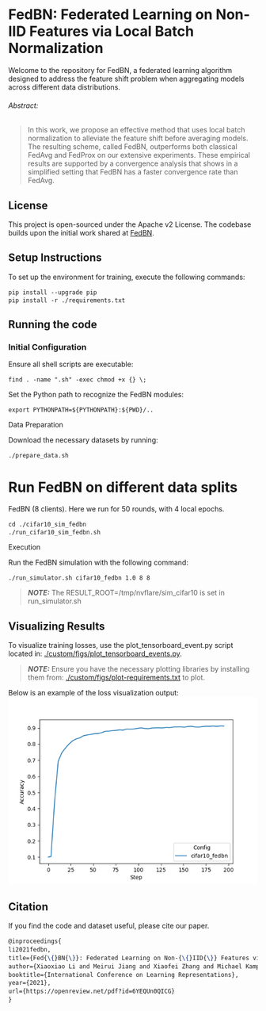# FedBN: Federated Learning on Non-IID Features via Local Batch Normalization

Welcome to the repository for FedBN, a federated learning algorithm designed to address the feature shift problem when aggregating models across different data distributions.

###### Abstract:

> In this work, we propose an effective method that uses local batch normalization to alleviate the feature shift before averaging models. The resulting scheme, called FedBN, outperforms both classical FedAvg and FedProx on our extensive experiments. These empirical results are supported by a convergence analysis that shows in a simplified setting that FedBN has a faster convergence rate than FedAvg.

## License
This project is open-sourced under the Apache v2 License. The codebase builds upon the initial work shared at [FedBN](https://github.com/med-air/FedBN).

## Setup Instructions

To set up the environment for training, execute the following commands:
```
pip install --upgrade pip
pip install -r ./requirements.txt
```

## Running the code 

### Initial Configuration

Ensure all shell scripts are executable:
```
find . -name ".sh" -exec chmod +x {} \;
``` 

Set the Python path to recognize the FedBN modules:
```
export PYTHONPATH=${PYTHONPATH}:${PWD}/..
```

Data Preparation

Download the necessary datasets by running:
```
./prepare_data.sh
```

# Run FedBN on different data splits

FedBN (8 clients). Here we run for 50 rounds, with 4 local epochs. 
```
cd ./cifar10_sim_fedbn
./run_cifar10_sim_fedbn.sh
```

Execution

Run the FedBN simulation with the following command:
```
./run_simulator.sh cifar10_fedbn 1.0 8 8
```

> **_NOTE:_** The RESULT_ROOT=/tmp/nvflare/sim_cifar10 is set in run_simulator.sh


## Visualizing Results
To visualize training losses, use the plot_tensorboard_event.py script located in:
[./custom/figs/plot_tensorboard_events.py](./custom/figs/plot_tensorboard_events.py).

> **_NOTE:_** Ensure you have the necessary plotting libraries by installing them from: [./custom/figs/plot-requirements.txt](./custom/figs/plot-requirements.txt) to plot.

Below is an example of the loss visualization output:
![FedBN Loss Results](./custom/figs/savefig_example.png)


## Citation
If you find the code and dataset useful, please cite our paper.
```latex
@inproceedings{
li2021fedbn,
title={Fed{\{}BN{\}}: Federated Learning on Non-{\{}IID{\}} Features via Local Batch Normalization},
author={Xiaoxiao Li and Meirui Jiang and Xiaofei Zhang and Michael Kamp and Qi Dou},
booktitle={International Conference on Learning Representations},
year={2021},
url={https://openreview.net/pdf?id=6YEQUn0QICG}
}
```

